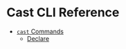 # Cast CLI Reference

* [`cast` Commands](./cast/index.html)
  * [Declare](./cast/index.html#declare)
